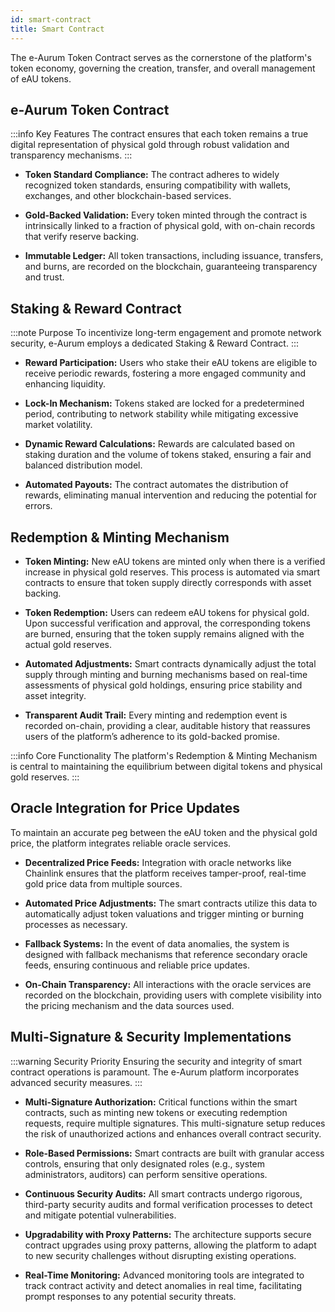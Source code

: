 ```yaml
---
id: smart-contract
title: Smart Contract
---
```



The e-Aurum Token Contract serves as the cornerstone of the platform's token economy, governing the creation, transfer, and overall management of eAU tokens.


## e-Aurum Token Contract 

:::info Key Features
The contract ensures that each token remains a true digital representation of physical gold through robust validation and transparency mechanisms.
:::

- **Token Standard Compliance:** The contract adheres to widely recognized token standards, ensuring compatibility with wallets, exchanges, and other blockchain-based services. 

- **Gold-Backed Validation:** Every token minted through the contract is intrinsically linked to a fraction of physical gold, with on-chain records that verify reserve backing. 

- **Immutable Ledger:** All token transactions, including issuance, transfers, and burns, are recorded on the blockchain, guaranteeing transparency and trust. 

## Staking & Reward Contract 

:::note Purpose
To incentivize long-term engagement and promote network security, e-Aurum employs a dedicated Staking & Reward Contract.
:::

- **Reward Participation:** Users who stake their eAU tokens are eligible to receive periodic rewards, fostering a more engaged community and enhancing liquidity. 

- **Lock-In Mechanism:** Tokens staked are locked for a predetermined period, contributing to network stability while mitigating excessive market volatility. 

- **Dynamic Reward Calculations:** Rewards are calculated based on staking duration and the volume of tokens staked, ensuring a fair and balanced distribution model. 

- **Automated Payouts:** The contract automates the distribution of rewards, eliminating manual intervention and reducing the potential for errors. 

## Redemption & Minting Mechanism 


- **Token Minting:** New eAU tokens are minted only when there is a verified increase in physical gold reserves. This process is automated via smart contracts to ensure that token supply directly corresponds with asset backing. 

- **Token Redemption:** Users can redeem eAU tokens for physical gold. Upon successful verification and approval, the corresponding tokens are burned, ensuring that the token supply remains aligned with the actual gold reserves. 

- **Automated Adjustments:** Smart contracts dynamically adjust the total supply through minting and burning mechanisms based on real-time assessments of physical gold holdings, ensuring price stability and asset integrity. 

- **Transparent Audit Trail:** Every minting and redemption event is recorded on-chain, providing a clear, auditable history that reassures users of the platform’s adherence to its gold-backed promise. 

:::info Core Functionality
The platform's Redemption & Minting Mechanism is central to maintaining the equilibrium between digital tokens and physical gold reserves.
:::
## Oracle Integration for Price Updates 


To maintain an accurate peg between the eAU token and the physical gold price, the platform integrates reliable oracle services.


- **Decentralized Price Feeds:** Integration with oracle networks like Chainlink ensures that the platform receives tamper-proof, real-time gold price data from multiple sources. 

- **Automated Price Adjustments:** The smart contracts utilize this data to automatically adjust token valuations and trigger minting or burning processes as necessary. 

- **Fallback Systems:** In the event of data anomalies, the system is designed with fallback mechanisms that reference secondary oracle feeds, ensuring continuous and reliable price updates. 

- **On-Chain Transparency:** All interactions with the oracle services are recorded on the blockchain, providing users with complete visibility into the pricing mechanism and the data sources used. 

## Multi-Signature & Security Implementations 

:::warning Security Priority
Ensuring the security and integrity of smart contract operations is paramount. The e-Aurum platform incorporates advanced security measures.
:::

- **Multi-Signature Authorization:** Critical functions within the smart contracts, such as minting new tokens or executing redemption requests, require multiple signatures. This multi-signature setup reduces the risk of unauthorized actions and enhances overall contract security. 

- **Role-Based Permissions:** Smart contracts are built with granular access controls, ensuring that only designated roles (e.g., system administrators, auditors) can perform sensitive operations. 

- **Continuous Security Audits:** All smart contracts undergo rigorous, third-party security audits and formal verification processes to detect and mitigate potential vulnerabilities. 

- **Upgradability with Proxy Patterns:** The architecture supports secure contract upgrades using proxy patterns, allowing the platform to adapt to new security challenges without disrupting existing operations. 

- **Real-Time Monitoring:** Advanced monitoring tools are integrated to track contract activity and detect anomalies in real time, facilitating prompt responses to any potential security threats. 
